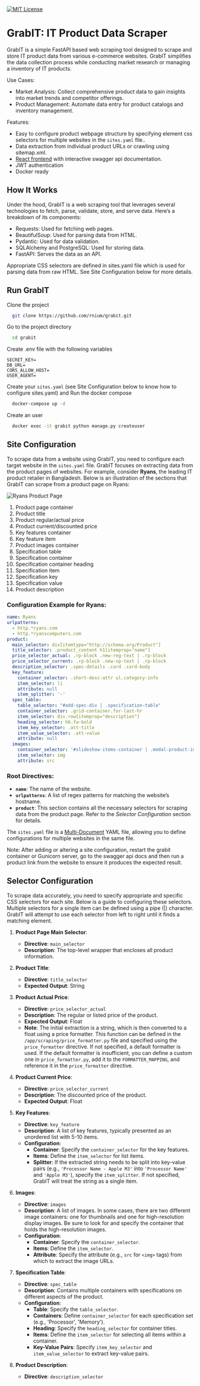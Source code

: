 [![MIT License](https://img.shields.io/badge/License-MIT-blue.svg)](https://choosealicense.com/licenses/mit/)
# GrabIT: IT Product Data Scraper

GrabIT is a simple FastAPI based web scraping tool designed to scrape and store IT product data from various e-commerce websites. GrabIT simplifies the data collection process while conducting market research or managing a inventory of IT products.

Use Cases:
- Market Analysis: Collect comprehensive product data to gain insights into market trends and competitor offerings.
- Product Management: Automate data entry for product catalogs and inventory management.


Features:
- Easy to configure product webpage structure by specifying element css selectors for multiple websites in the `sites.yaml` file..
- Data extraction from individual product URLs or crawling using sitemap.xml.
- [React frontend](https://github.com/rnium/grabit_frontend) with interactive swagger api documentation.
- JWT authentication
- Docker ready

## How It Works
Under the hood, GrabIT is a web scraping tool that leverages several technologies to fetch, parse, validate, store, and serve data. Here’s a breakdown of its components:

- Requests: Used for fetching web pages.
- BeautifulSoup: Used for parsing data from HTML.
- Pydantic: Used for data validation.
- SQLAlchemy and PostgreSQL: Used for storing data.
- FastAPI: Serves the data as an API.

Appropriate CSS selectors are defined  in sites.yaml file which is used for parsing data from raw HTML. See Site Configuration below for more details.
## Run GrabIT

Clone the project

```bash
  git clone https://github.com/rnium/grabit.git
```

Go to the project directory

```bash
  cd grabit
```


Create .env file with the following variables

```
SECRET_KEY=
DB_URL=
CORS_ALLOW_HOST=
USER_AGENT=
```

Create your `sites.yaml` (see Site Configuration below to know how to configure sites.yaml) and Run the docker compose

```bash
  docker-compose up -d
```

Create an user

```bash
  docker exec -it grabit python manage.py createuser
```


## Site Configuration

To scrape data from a website using GrabIT, you need to configure each target website in the `sites.yaml` file. GrabIT focuses on extracting data from the product pages of websites. For example, consider **Ryans**, the leading IT product retailer in Bangladesh. Below is an illustration of the sections that GrabIT can scrape from a product page on Ryans:

![Ryans Product Page](https://i.ibb.co/9Z4mY8S/IMG-20240809-203209.jpg)
1. Product page container
2. Product title
3. Product regular/actual price
4. Product current/discounted price
5. Key features container
6. Key feature item
7. Product images container
8. Specification table
9. Specification container
10. Specification container heading
11. Specification item
12. Specification key
13. Specification value
14. Product description

### Configuration Example for Ryans:

```yaml
name: Ryans
urlpatterns:
  - http.*ryans.com
  - http.*ryanscomputers.com
product:
  main_selector: div[itemtype="http://schema.org/Product"]
  title_selector: .product_content h1[itemprop="name"]
  price_selector_actual: .rp-block .new-reg-text | .rp-block
  price_selector_current: .rp-block .new-sp-text | .rp-block
  description_selector: .spec-details .card .card-body
  key_feature:
    container_selector: .short-desc-attr ul.category-info
    item_selector: li
    attribute: null
    item_splitter: '-'
  spec_table:
    table_selector: "#add-spec-div | .specification-table"
    container_selector: .grid-container.for-last-hr
    item_selector: div.row[itemprop="description"]
    heading_selector: h6.fw-bold
    item_key_selector: .att-title
    item_value_selector: .att-value
    attribute: null
  images:
    container_selector: '#slideshow-items-container | .modal-product-img .side_view'
    item_selector: img
    attribute: src
```

### Root Directives:

- **`name`**: The name of the website.
- **`urlpatterns`**: A list of regex patterns for matching the website’s hostname.
- **`product`**: This section contains all the necessary selectors for scraping data from the product page. Refer to the *Selector Configuration* section for details.

The `sites.yaml` file is a [Multi-Document](https://gettaurus.org/docs/YAMLTutorial/#YAML-Multi-Documents) YAML file, allowing you to define configurations for multiple websites in the same file.

Note: After adding or altering a site configuration, restart the grabit container or Gunicorn server, go to the swagger api docs and then run a product link from the website to ensure it produces the expected result.

## Selector Configuration

To scrape data accurately, you need to specify appropriate and specific CSS selectors for each site. Below is a guide to configuring these selectors. Multiple selectors for a single item can be defined using a pipe (|) character. GrabIT will attempt to use each selector from left to right until it finds a matching element.

1. **Product Page Main Selector**:
   - **Directive**: `main_selector`
   - **Description**: The top-level wrapper that encloses all product information.

2. **Product Title**:
   - **Directive**: `title_selector`
   - **Expected Output**: String

3. **Product Actual Price**:
   - **Directive**: `price_selector_actual`
   - **Description**: The regular or listed price of the product.
   - **Expected Output**: Float
   - **Note**: The initial extraction is a string, which is then converted to a float using a price formatter. This function can be defined in the `/app/scraping/price_formatter.py` file and specified using the `price_formatter` directive. If not specified, a default formatter is used. If the default formatter is insufficient, you can define a custom one in `price_formatter.py`, add it to the `FORMATTER_MAPPING`, and reference it in the `price_formatter` directive.

4. **Product Current Price**:
   - **Directive**: `price_selector_current`
   - **Description**: The discounted price of the product.
   - **Expected Output**: Float

5. **Key Features**:
   - **Directive**: `key_feature`
   - **Description**: A list of key features, typically presented as an unordered list with 5-10 items.
   - **Configuration**:
     - **Container**: Specify the `container_selector` for the key features.
     - **Items**: Define the `item_selector` for list items.
     - **Splitter**: If the extracted string needs to be split into key-value pairs (e.g., `'Processor Name - Apple M3'` into `'Processor Name'` and `'Apple M3'`), specify the `item_splitter`. If not specified, GrabIT will treat the string as a single item.

6. **Images**:
   - **Directive**: `images`
   - **Description**: A list of images. In some cases, there are two different image containers: one for thumbnails and one for high-resolution display images. Be sure to look for and specify the container that holds the high-resolution images.
   - **Configuration**:
     - **Container**: Specify the `container_selector`.
     - **Items**: Define the `item_selector`.
     - **Attribute**: Specify the attribute (e.g., `src` for `<img>` tags) from which to extract the image URLs.

7. **Specification Table**:
   - **Directive**: `spec_table`
   - **Description**: Contains multiple containers with specifications on different aspects of the product.
   - **Configuration**:
     - **Table**: Specify the `table_selector`.
     - **Containers**: Define `container_selector` for each specification set (e.g., 'Processor', 'Memory').
     - **Heading**: Specify the `heading_selector` for container titles.
     - **Items**: Define the `item_selector` for selecting all items within a container.
     - **Key-Value Pairs**: Specify `item_key_selector` and `item_value_selector` to extract key-value pairs.

8. **Product Description**:
   - **Directive**: `description_selector`

